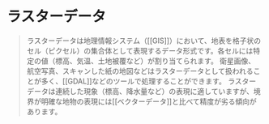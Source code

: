 # ラスターデータ

> ラスターデータは地理情報システム（[[GIS]]）において、地表を格子状のセル（ピクセル）の集合体として表現するデータ形式です。各セルには特定の値（標高、気温、土地被覆など）が割り当てられます。
> 衛星画像、航空写真、スキャンした紙の地図などはラスターデータとして扱われることが多く、[[GDAL]]などのツールで処理することができます。
> ラスターデータは連続した現象（標高、降水量など）の表現に適していますが、境界が明確な地物の表現には[[ベクターデータ]]と比べて精度が劣る傾向があります。
